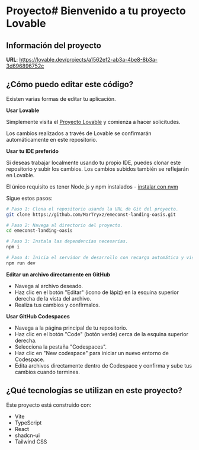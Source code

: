 # Proyecto# Bienvenido a tu proyecto Lovable

## Información del proyecto

**URL**: https://lovable.dev/projects/a1562ef2-ab3a-4be8-8b3a-3d696896752c

## ¿Cómo puedo editar este código?

Existen varias formas de editar tu aplicación.

**Usar Lovable**

Simplemente visita el [Proyecto Lovable](https://lovable.dev/projects/a1562ef2-ab3a-4be8-8b3a-3d696896752c) y comienza a hacer solicitudes.

Los cambios realizados a través de Lovable se confirmarán automáticamente en este repositorio.

**Usar tu IDE preferido**

Si deseas trabajar localmente usando tu propio IDE, puedes clonar este repositorio y subir los cambios. Los cambios subidos también se reflejarán en Lovable.

El único requisito es tener Node.js y npm instalados - [instalar con nvm](https://github.com/nvm-sh/nvm#installing-and-updating)

Sigue estos pasos:

```sh
# Paso 1: Clona el repositorio usando la URL de Git del proyecto.
git clone https://github.com/MarTryxz/emeconst-landing-oasis.git

# Paso 2: Navega al directorio del proyecto.
cd emeconst-landing-oasis

# Paso 3: Instala las dependencias necesarias.
npm i

# Paso 4: Inicia el servidor de desarrollo con recarga automática y vista previa instantánea.
npm run dev
```

**Editar un archivo directamente en GitHub**

- Navega al archivo deseado.
- Haz clic en el botón "Editar" (icono de lápiz) en la esquina superior derecha de la vista del archivo.
- Realiza tus cambios y confírmalos.

**Usar GitHub Codespaces**

- Navega a la página principal de tu repositorio.
- Haz clic en el botón "Code" (botón verde) cerca de la esquina superior derecha.
- Selecciona la pestaña "Codespaces".
- Haz clic en "New codespace" para iniciar un nuevo entorno de Codespace.
- Edita archivos directamente dentro de Codespace y confirma y sube tus cambios cuando termines.

## ¿Qué tecnologías se utilizan en este proyecto?

Este proyecto está construido con:

- Vite
- TypeScript
- React
- shadcn-ui
- Tailwind CSS
